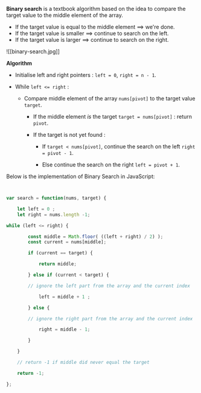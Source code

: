 **Binary search** is a textbook algorithm based on the idea to compare the target value to the middle element of the array.

- If the target value is equal to the middle element ==> we're done.
- If the target value is smaller ==> continue to search on the left.
- If the target value is larger ==> continue to search on the right.

![[binary-search.jpg]]

**Algorithm**

-   Initialise left and right pointers : `left = 0`, `right = n - 1`.
    
-   While `left <= right` :
    
    -   Compare middle element of the array `nums[pivot]` to the target value `target`.
        
        -   If the middle element _is_ the target `target = nums[pivot]` : return `pivot`.
            
        -   If the target is not yet found :
            
            -   If `target < nums[pivot]`, continue the search on the left `right = pivot - 1`.
                
            -   Else continue the search on the right `left = pivot + 1`.


Below is the implementation of Binary Search in JavaScript:

```js script


var search = function(nums, target) {

	let left = 0 ;
	let right = nums.length -1;

while (left <= right) {

		const middle = Math.floor( ((left + right) / 2) );
		const current = nums[middle];

		if (current == target) {

			return middle;

		} else if (current < target) {

		// ignore the left part from the array and the current index

			left = middle + 1 ;

		} else {

		// ignore the right part from the array and the current index

			right = middle - 1;

		}

	}

	// return -1 if middle did never equal the target

	return -1;

};

```

